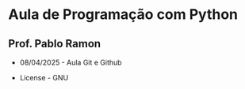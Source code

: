 # Aula de Programação com Python
## Prof. Pablo Ramon

- 08/04/2025 - Aula Git e Github



- License - GNU

